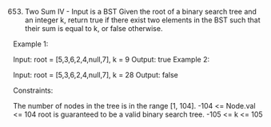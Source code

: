 653. Two Sum IV - Input is a BST
Given the root of a binary search tree and an integer k, return true if there exist two elements in the BST such that their sum is equal to k, or false otherwise.

Example 1:

Input: root = [5,3,6,2,4,null,7], k = 9
Output: true
Example 2:

Input: root = [5,3,6,2,4,null,7], k = 28
Output: false
 
Constraints:

The number of nodes in the tree is in the range [1, 104].
-104 <= Node.val <= 104
root is guaranteed to be a valid binary search tree.
-105 <= k <= 105